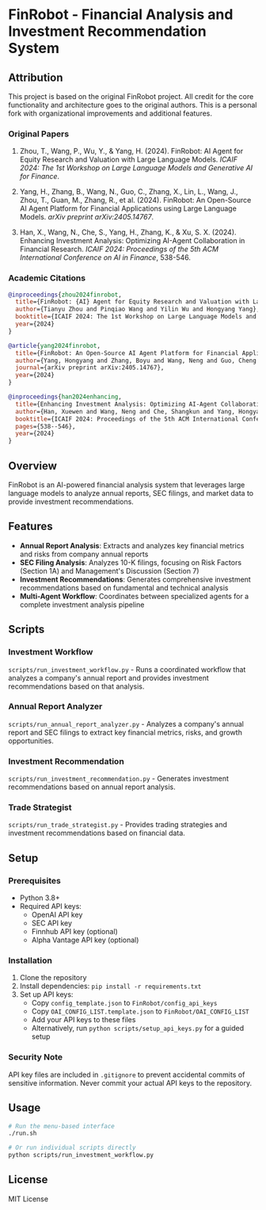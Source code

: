 # FinRobot - Financial Analysis and Investment Recommendation System

## Attribution
This project is based on the original FinRobot project. All credit for the core functionality and architecture goes to the original authors. This is a personal fork with organizational improvements and additional features.

### Original Papers

1. Zhou, T., Wang, P., Wu, Y., & Yang, H. (2024). FinRobot: AI Agent for Equity Research and Valuation with Large Language Models. *ICAIF 2024: The 1st Workshop on Large Language Models and Generative AI for Finance*.

2. Yang, H., Zhang, B., Wang, N., Guo, C., Zhang, X., Lin, L., Wang, J., Zhou, T., Guan, M., Zhang, R., et al. (2024). FinRobot: An Open-Source AI Agent Platform for Financial Applications using Large Language Models. *arXiv preprint arXiv:2405.14767*.

3. Han, X., Wang, N., Che, S., Yang, H., Zhang, K., & Xu, S. X. (2024). Enhancing Investment Analysis: Optimizing AI-Agent Collaboration in Financial Research. *ICAIF 2024: Proceedings of the 5th ACM International Conference on AI in Finance*, 538-546.

### Academic Citations
```bibtex
@inproceedings{zhou2024finrobot,
  title={FinRobot: {AI} Agent for Equity Research and Valuation with Large Language Models},
  author={Tianyu Zhou and Pinqiao Wang and Yilin Wu and Hongyang Yang},
  booktitle={ICAIF 2024: The 1st Workshop on Large Language Models and Generative AI for Finance},
  year={2024}
}

@article{yang2024finrobot,
  title={FinRobot: An Open-Source AI Agent Platform for Financial Applications using Large Language Models},
  author={Yang, Hongyang and Zhang, Boyu and Wang, Neng and Guo, Cheng and Zhang, Xiaoli and Lin, Likun and Wang, Junlin and Zhou, Tianyu and Guan, Mao and Zhang, Runjia and others},
  journal={arXiv preprint arXiv:2405.14767},
  year={2024}
}

@inproceedings{han2024enhancing,
  title={Enhancing Investment Analysis: Optimizing AI-Agent Collaboration in Financial Research},
  author={Han, Xuewen and Wang, Neng and Che, Shangkun and Yang, Hongyang and Zhang, Kunpeng and Xu, Sean Xin},
  booktitle={ICAIF 2024: Proceedings of the 5th ACM International Conference on AI in Finance},
  pages={538--546},
  year={2024}
}
```

## Overview
FinRobot is an AI-powered financial analysis system that leverages large language models to analyze annual reports, SEC filings, and market data to provide investment recommendations.

## Features
- **Annual Report Analysis**: Extracts and analyzes key financial metrics and risks from company annual reports
- **SEC Filing Analysis**: Analyzes 10-K filings, focusing on Risk Factors (Section 1A) and Management's Discussion (Section 7)
- **Investment Recommendations**: Generates comprehensive investment recommendations based on fundamental and technical analysis
- **Multi-Agent Workflow**: Coordinates between specialized agents for a complete investment analysis pipeline

## Scripts

### Investment Workflow
`scripts/run_investment_workflow.py` - Runs a coordinated workflow that analyzes a company's annual report and provides investment recommendations based on that analysis.

### Annual Report Analyzer
`scripts/run_annual_report_analyzer.py` - Analyzes a company's annual report and SEC filings to extract key financial metrics, risks, and growth opportunities.

### Investment Recommendation
`scripts/run_investment_recommendation.py` - Generates investment recommendations based on annual report analysis.

### Trade Strategist
`scripts/run_trade_strategist.py` - Provides trading strategies and investment recommendations based on financial data.

## Setup

### Prerequisites
- Python 3.8+
- Required API keys:
  - OpenAI API key
  - SEC API key
  - Finnhub API key (optional)
  - Alpha Vantage API key (optional)

### Installation
1. Clone the repository
2. Install dependencies: `pip install -r requirements.txt`
3. Set up API keys:
   - Copy `config_template.json` to `FinRobot/config_api_keys`
   - Copy `OAI_CONFIG_LIST.template.json` to `FinRobot/OAI_CONFIG_LIST`
   - Add your API keys to these files
   - Alternatively, run `python scripts/setup_api_keys.py` for a guided setup

### Security Note
API key files are included in `.gitignore` to prevent accidental commits of sensitive information. Never commit your actual API keys to the repository.

## Usage
```bash
# Run the menu-based interface
./run.sh

# Or run individual scripts directly
python scripts/run_investment_workflow.py
```

## License
MIT License
